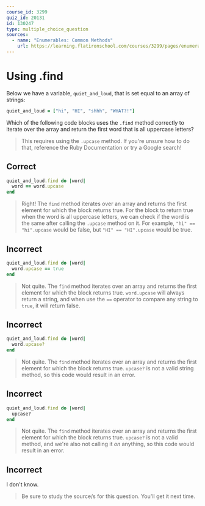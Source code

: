 ```yaml
---
course_id: 3299
quiz_id: 20131
id: 130247
type: multiple_choice_question
sources:
  - name: "Enumerables: Common Methods"
    url: https://learning.flatironschool.com/courses/3299/pages/enumerables-common-methods
---
```


# Using .find

Below we have a variable, `quiet_and_loud`, that is set equal to an array of
strings:

```rb
quiet_and_loud = ["hi", "HI", "shhh", "WHAT?!"]
```

Which of the following code blocks uses the `.find` method correctly to iterate
over the array and return the first word that is all uppercase letters?

> This requires using the `.upcase` method. If you're unsure how to do that,
> reference the Ruby Documentation or try a Google search!

## Correct

```rb
quiet_and_loud.find do |word|
  word == word.upcase
end
```

> Right! The `find` method iterates over an array and returns the first element
> for which the block returns true. For the block to return true when the word
> is all uppercase letters, we can check if the word is the same after calling
> the `.upcase` method on it. For example, `"hi" == "hi".upcase` would be false,
> but `"HI" == "HI".upcase` would be true.

## Incorrect

```rb
quiet_and_loud.find do |word|
  word.upcase == true
end
```

> Not quite. The `find` method iterates over an array and returns the first
> element for which the block returns true. `word.upcase` will always return a
> string, and when use the `==` operator to compare any string to `true`, it
> will return false.

## Incorrect

```rb
quiet_and_loud.find do |word|
  word.upcase?
end
```

> Not quite. The `find` method iterates over an array and returns the first
> element for which the block returns true. `upcase?` is not a valid string
> method, so this code would result in an error.

## Incorrect

```rb
quiet_and_loud.find do |word|
  upcase?
end
```

> Not quite. The `find` method iterates over an array and returns the first
> element for which the block returns true. `upcase?` is not a valid method,
> and we're also not calling it _on_ anything, so this code would result in an
> error.

## Incorrect

I don't know.

> Be sure to study the source/s for this question. You'll get it next time.
